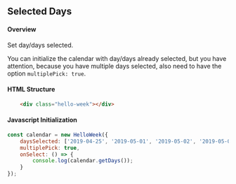 ## Selected Days

#### Overview
Set day/days selected.

You can initialize the calendar with day/days already selected, but you have attention,
because you have multiple days selected, also need to have the option `multiplePick: true`.

#### HTML Structure
```html
    <div class="hello-week"></div>
```

#### Javascript Initialization
```js
const calendar = new HelloWeek({
    daysSelected: ['2019-04-25', '2019-05-01', '2019-05-02', '2019-05-03'],
    multiplePick: true,
    onSelect: () => {
        console.log(calendar.getDays());
    }
});
```

